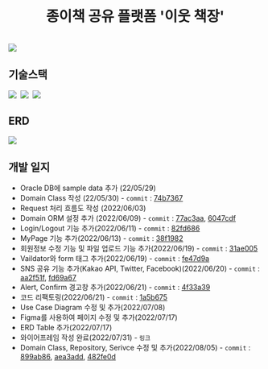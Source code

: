 <h1 align="center">종이책 공유 플랫폼 '이웃 책장'</h1><br>
<img src="https://user-images.githubusercontent.com/72064966/175916293-2b3c29d4-e8dd-4789-bdd8-e000b523a334.PNG">

## 기술스택
<p>
  <img src="https://img.shields.io/badge/-SpringBoot-blue"/>&nbsp
  <img src="https://img.shields.io/badge/-JPA-red"/>&nbsp
  <img src="https://img.shields.io/badge/-Oracle-yellow"/>&nbsp
</p>

## ERD
<img src="https://user-images.githubusercontent.com/72064966/175916742-df00af8e-c8be-4b1e-aa9b-db9d55fe00e1.png">

## 개발 일지
* Oracle DB에 sample data 추가 (22/05/29)
* Domain Class 작성 (22/05/30) - `commit` : [74b7367](https://github.com/EUNDINI/nine_nine_on/commit/74b7367d62cf8fc33b1fa111ebb292a60d35ec27)
* Request 처리 흐름도 작성 (2022/06/03)
* Domain ORM 설정 추가 (2022/06/09) - `commit` : [77ac3aa](https://github.com/EUNDINI/nine_nine_on/pull/22/commits/77ac3aa02b037d6f062daf0c747012585bcd6414), [6047cdf](https://github.com/EUNDINI/nine_nine_on/pull/26/commits/6047cdfe6a2475ddf8001dbfa2ab747725242cfe)
* Login/Logout 기능 추가(2022/06/11) - `commit` : [82fd686](https://github.com/EUNDINI/nine_nine_on/commit/82fd6866fed3c73aecc01ef197d03cfbb433dff9)
* MyPage 기능 추가(2022/06/13) - `commit` : [38f1982](https://github.com/EUNDINI/nine_nine_on/pull/41/commits/38f198206e78774a193f6c7835c7a072afd73422)
* 회원정보 수정 기능 및 파일 업로드 기능 추가(2022/06/19) - `commit` : [31ae005](https://github.com/EUNDINI/nine_nine_on/pull/46/commits/31ae005004c87e28d9ac9bc6de6634624381c85b)
* Vaildator와 form 태그 추가(2022/06/19) - `commit` : [fe47d9a](https://github.com/EUNDINI/nine_nine_on/pull/46/commits/fe47d9a748a52ec4996c816e5f2617125aeac10e)
* SNS 공유 기능 추가(Kakao API, Twitter, Facebook)(2022/06/20) - `commit` : [aa2f51f](https://github.com/EUNDINI/nine_nine_on/pull/49/commits/aa2f51ff8d35f6630aa3f6332193938898d3e486), [fd69a67](https://github.com/EUNDINI/nine_nine_on/pull/50/commits/fd69a675254c5bd7c38f24813d8516f6b88ec4f1) 
* Alert, Confirm 경고창 추가(2022/06/21) - `commit` : [4f33a39](https://github.com/EUNDINI/nine_nine_on/pull/53/commits/4f33a3914dc6874c9c6fef024d329aab25e975b0)
* 코드 리팩토링(2022/06/21) - `commit` : [1a5b675](https://github.com/EUNDINI/nine_nine_on/pull/61/commits/1a5b675c847282db4c227bd752067847d45e113c)
* Use Case Diagram 수정 및 추가(2022/07/08)
* Figma를 사용하여 페이지 수정 및 추가(2022/07/17)
* ERD Table 추가(2022/07/17)
* 와이어프레임 작성 완료(2022/07/31) - `링크`
* Domain Class, Repository, Serivce 수정 및 추가(2022/08/05) - `commit` : [899ab86](https://github.com/EUNDINI/nine_nine_on/commit/899ab86d509ef0a09245e182d35945bc5eb8076d), [aea3add](https://github.com/EUNDINI/nine_nine_on/commit/aea3addad43f9c81a3609d367d2dab8d1a077166), 
[482fe0d](https://github.com/EUNDINI/nine_nine_on/commit/482fe0df5953fce3e845dccdd6aff27d5e56a079)

